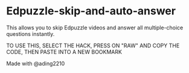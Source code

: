 # Edpuzzle-skip-and-auto-answer
This allows you to skip Edpuzzle videos and answer all multiple-choice questions instantly.


TO USE THIS, SELECT THE HACK, PRESS ON "RAW" AND COPY THE CODE, THEN PASTE INTO A NEW BOOKMARK

Made with @ading2210
